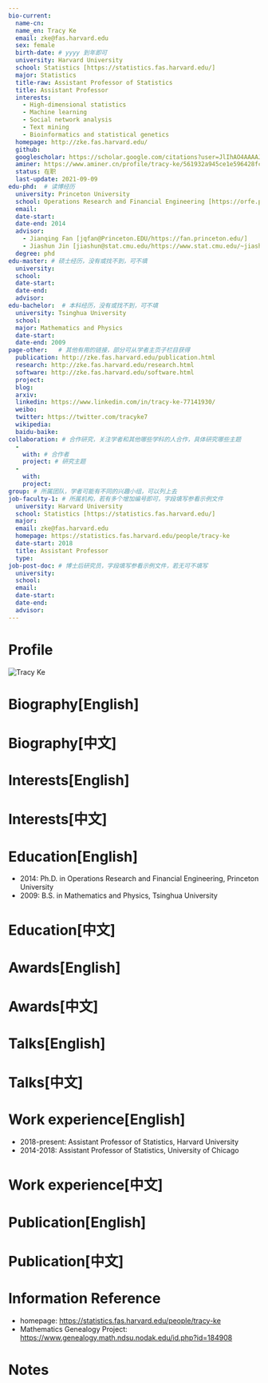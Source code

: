```yaml
---
bio-current:
  name-cn: 
  name_en: Tracy Ke
  email: zke@fas.harvard.edu
  sex: female
  birth-date: # yyyy 到年即可
  university: Harvard University 
  school: Statistics [https://statistics.fas.harvard.edu/]
  major: Statistics
  title-raw: Assistant Professor of Statistics
  title: Assistant Professor
  interests: 
    - High-dimensional statistics
    - Machine learning
    - Social network analysis
    - Text mining
    - Bioinformatics and statistical genetics
  homepage: http://zke.fas.harvard.edu/
  github: 
  googlescholar: https://scholar.google.com/citations?user=JlIhAO4AAAAJ&hl=en
  aminer: https://www.aminer.cn/profile/tracy-ke/561932a945ce1e596428fce8
  status: 在职
  last-update: 2021-09-09
edu-phd:  # 读博经历
  university: Princeton University
  school: Operations Research and Financial Engineering [https://orfe.princeton.edu/]
  email: 
  date-start: 
  date-end: 2014
  advisor: 
    - Jianqing Fan [jqfan@Princeton.EDU/https://fan.princeton.edu/]
    - Jiashun Jin [jiashun@stat.cmu.edu/https://www.stat.cmu.edu/~jiashun/]
  degree: phd
edu-master: # 硕士经历，没有或找不到，可不填
  university: 
  school: 
  date-start: 
  date-end: 
  advisor:
edu-bachelor:  # 本科经历，没有或找不到，可不填
  university: Tsinghua University
  school: 
  major: Mathematics and Physics
  date-start: 
  date-end: 2009
page-other:   # 其他有用的链接，部分可从学者主页子栏目获得
  publication: http://zke.fas.harvard.edu/publication.html
  research: http://zke.fas.harvard.edu/research.html
  software: http://zke.fas.harvard.edu/software.html
  project: 
  blog: 
  arxiv: 
  linkedin: https://www.linkedin.com/in/tracy-ke-77141930/
  weibo: 
  twitter: https://twitter.com/tracyke7
  wikipedia: 
  baidu-baike: 
collaboration: # 合作研究，关注学者和其他哪些学科的人合作，具体研究哪些主题
  - 
    with: # 合作者
    project: # 研究主题
  - 
    with: 
    project: 
group: # 所属团队，学者可能有不同的兴趣小组，可以列上去
job-faculty-1: # 所属机构，若有多个增加编号即可，字段填写参看示例文件
  university: Harvard University
  school: Statistics [https://statistics.fas.harvard.edu/]
  major: 
  email: zke@fas.harvard.edu
  homepage: https://statistics.fas.harvard.edu/people/tracy-ke
  date-start: 2018
  title: Assistant Professor
  type: 
job-post-doc: # 博士后研究员，字段填写参看示例文件，若无可不填写
  university: 
  school: 
  email: 
  date-start: 
  date-end: 
  advisor: 
---
```


# Profile

![Tracy Ke](https://static.hwpi.harvard.edu/files/styles/profile_full/public/statistics-2/files/ke_tracy.jpg?m=1560436143&itok=K0xPDrke)

# Biography[English]

# Biography[中文]

# Interests[English]

# Interests[中文]

# Education[English]

- 2014: Ph.D. in Operations Research and Financial Engineering, Princeton University
- 2009: B.S. in Mathematics and Physics, Tsinghua University

# Education[中文]

# Awards[English]

# Awards[中文]

# Talks[English]

# Talks[中文]

# Work experience[English]

- 2018-present: Assistant Professor of Statistics, Harvard University
- 2014-2018: Assistant Professor of Statistics, University of Chicago

# Work experience[中文]

# Publication[English]

# Publication[中文]

# Information Reference

- homepage: https://statistics.fas.harvard.edu/people/tracy-ke
- Mathematics Genealogy Project: https://www.genealogy.math.ndsu.nodak.edu/id.php?id=184908

# Notes